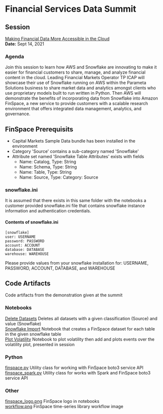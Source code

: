 # Financial Services Data Summit
## Session
[Making Financial Data More Accessible in the Cloud](https://www.snowflake.com/financial-services-data-summit/americas/agenda/?agendaPath=session/615483)  
**Date:** Sept 14, 2021  

### Agenda
Join this session to learn how AWS and Snowflake are innovating to make it easier for financial customers to share, manage, and analyze financial content in the cloud. Leading Financial Markets Operator TP ICAP will showcase their use of Snowflake running on AWS within the Parameta Solutions business to share market data and analytics amongst clients who use proprietary models built to run written in Python. Then AWS will demonstrate the benefits of incorporating data from Snowflake into Amazon FinSpace, a new service to provide customers with a scalable research environment that offers integrated data management, analytics, and governance.

## FinSpace Prerequisits
- Capital Markets Sample Data bundle has been installed in the environment    
- Category 'Source' contains a sub-category named 'Snowflake' 
- Attribute set named 'Snowflake Table Attributes' exists with fields
  - Name: Catalog, Type: String
  - Name: Schema, Type: String
  - Name: Table, Type: String
  - Name: Source, Type: Category: Source

### snowflake.ini
It is assumed that there exists in this same folder with the notebooks a customer provided snowflake.ini file
that contains snowflake instance information and authentication credentials.

#### Contents of snowflake.ini
```
[snowflake]  
user: USERNAME  
password: PASSWORD  
account: ACCOUNT  
database: DATABASE  
warehouse: WAREHOUSE
```
Please provide values from your snowflake installation for: USERNAME, PASSWORD, ACCOUNT, DATABASE, and WAREHOUSE    

## Code Artifacts
Code artifacts from the demonstration given at the summit  

### Notebooks
[Delete Datasets](delete_datasets.ipynb) Deletes all datasets with a given classification (Source) and value (Snowflake)  
[Snowflake Import](snowflake_import.ipynb) Notebook that creates a FinSpace dataset for each table in the given snowflake table  
[Plot Volatility](plot-volatility-snowflake.ipynb) Notebook to plot volatility then add and plots events over the volatility plot, presented in session  

### Python
[finspace.py](finspace.py) Utility class for working with FinSpace boto3 service API  
[finspace_spark.py](finspace_spark.py) Utility class for works with Spark and FinSpace boto3 service API  

### Other
[finspace_logo.png](finspace_logo.png) FinSpace logo in notebooks  
[workflow.png](workflow.png) FinSpace time-series library workflow image     